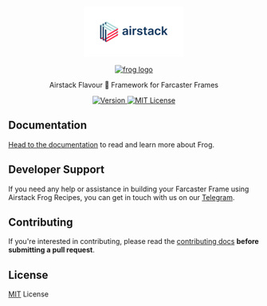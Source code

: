 <br/>

<p align="center">
  <a href="https://airstack.xyz">
    <picture>
      <source media="(prefers-color-scheme: dark)" srcset="./assets/logo-dark.png">
      <img alt="frog logo" src="./assets/logo-light.png" width="auto" height="100">
    </picture>
  </a>
</p>

<p align="center">
  <a href="https://frog.fm">
    <picture>
      <source media="(prefers-color-scheme: dark)" srcset="https://github.com/wevm/frog/blob/main/.github/logo-dark.png">
      <img alt="frog logo" src="https://github.com/wevm/frog/blob/main/.github/logo-light.png" width="auto" height="90">
    </picture>
  </a>
</p>

<p align="center">
  Airstack Flavour 🐸 Framework for Farcaster Frames
<p>

<p align="center">
  <a href="https://www.npmjs.com/package/frog">
    <picture>
      <source media="(prefers-color-scheme: dark)" srcset="https://img.shields.io/npm/v/frog?colorA=21262d&colorB=21262d&style=flat">
      <img src="https://img.shields.io/npm/v/frog?colorA=f6f8fa&colorB=f6f8fa&style=flat" alt="Version">
    </picture>
  </a>
  <a href="https://github.com/airstack-xyz/airstack-frog-recipes/blob/main/LICENSE">
    <picture>
      <source media="(prefers-color-scheme: dark)" srcset="https://img.shields.io/npm/l/frog?colorA=21262d&colorB=21262d&style=flat">
      <img src="https://img.shields.io/npm/l/frog?colorA=f6f8fa&colorB=f6f8fa&style=flat" alt="MIT License">
    </picture>
  </a>
</p>

## Documentation

[Head to the documentation](https://frog.fm/) to read and learn more about Frog.

## Developer Support

If you need any help or assistance in building your Farcaster Frame using Airstack Frog Recipes, you can get in touch with us on our [Telegram](https://t.me/+1k3c2FR7z51mNDRh).

## Contributing

If you're interested in contributing, please read the [contributing docs](/.github/CONTRIBUTING.md) **before submitting a pull request**.

## License

[MIT](/LICENSE) License
